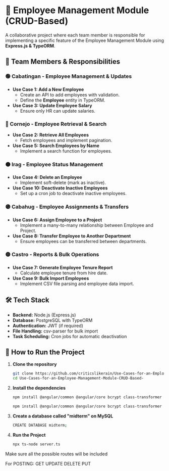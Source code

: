 

# 📘 Employee Management Module (CRUD-Based)
A collaborative project where each team member is responsible for implementing a specific feature of the Employee Management Module using **Express.js & TypeORM**.

## 👥 Team Members & Responsibilities

### 🟢 Cabatingan - Employee Management & Updates
- **Use Case 1: Add a New Employee**
  - Create an API to add employees with validation.
  - Define the **Employee** entity in TypeORM.
- **Use Case 3: Update Employee Salary**
  - Ensure only HR can update salaries.

### 🔵 Cornejo - Employee Retrieval & Search
- **Use Case 2: Retrieve All Employees**
  - Fetch employees and implement pagination.
- **Use Case 5: Search Employees by Name**
  - Implement a search function for employees.

### 🟠 Irag - Employee Status Management
- **Use Case 4: Delete an Employee**
  - Implement soft-delete (mark as inactive).
- **Use Case 10: Deactivate Inactive Employees**
  - Set up a cron job to deactivate inactive employees.

### 🟣 Cabahug - Employee Assignments & Transfers
- **Use Case 6: Assign Employee to a Project**
  - Implement a many-to-many relationship between Employee and Project.
- **Use Case 8: Transfer Employee to Another Department**
  - Ensure employees can be transferred between departments.

### 🟡 Castro - Reports & Bulk Operations
- **Use Case 7: Generate Employee Tenure Report**
  - Calculate employee tenure from hire date.
- **Use Case 9: Bulk Import Employees**
  - Implement CSV file parsing and employee data import.

## 🛠️ Tech Stack
- **Backend:** Node.js (Express.js)
- **Database:** PostgreSQL with TypeORM
- **Authentication:** JWT (if required)
- **File Handling:** csv-parser for bulk import
- **Task Scheduling:** Cron jobs for automatic deactivation

## 🚀 How to Run the Project
1. **Clone the repository**
   ```sh
   git clone https://github.com/criticslikerain/Use-Cases-for-an-Employee-Management-Module-CRUD-Based-.git
   cd Use-Cases-for-an-Employee-Management-Module-CRUD-Based-
2. **Install the dependencies**
   ```sh
   npm install @angular/common @angular/core bcrypt class-transformer class-validator cors dotenv express express-validator joi mysql2 reflect-metadata rxjs typeorm

   npm install @angular/common @angular/core bcrypt class-transformer class-validator cors dotenv express express-validator joi mysql2 reflect-metadata rxjs typeorm
3. **Create a database called "midterm" on MySQL**
   ```sh
   CREATE DATABASE midterm;
4. **Run the Project**
   ```sh
   npx ts-node server.ts


Make sure all the possible routes will be included

For POSTING: 
GET 
UPDATE 
DELETE 
PUT 


